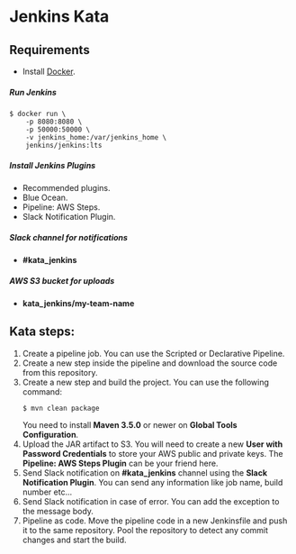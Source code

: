 # Jenkins Kata

## Requirements
- Install [Docker](https://docs.docker.com/engine/installation/#supported-platforms).

##### Run Jenkins
```
$ docker run \
	-p 8080:8080 \
	-p 50000:50000 \
	-v jenkins_home:/var/jenkins_home \
	jenkins/jenkins:lts
```

##### Install Jenkins Plugins
- Recommended plugins.
- Blue Ocean.
- Pipeline: AWS Steps.
- Slack Notification Plugin.

##### Slack channel for notifications
- **#kata_jenkins**

##### AWS S3 bucket for uploads
- **kata_jenkins/my-team-name**

## Kata steps:
1. Create a pipeline job. You can use the Scripted or Declarative Pipeline.
2. Create a new step inside the pipeline and download the source code from this repository.
3. Create a new step and build the project. You can use the following command:
    ```
    $ mvn clean package
    ```
   You need to install **Maven 3.5.0** or newer on **Global Tools Configuration**.
4. Upload the JAR artifact to S3. 
   You will need to create a new **User with Password Credentials** to store your AWS public and private keys.
   The **Pipeline: AWS Steps Plugin** can be your friend here.
5. Send Slack notification on **#kata_jenkins** channel using the **Slack Notification Plugin**.
   You can send any information like job name, build number etc...
6. Send Slack notification in case of error. You can add the exception to the message body.
7. Pipeline as code. Move the pipeline code in a new Jenkinsfile and push it to the same repository.
   Pool the repository to detect any commit changes and start the build.